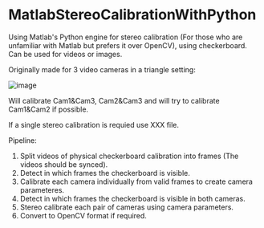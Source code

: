 # MatlabStereoCalibrationWithPython
Using Matlab's Python engine for stereo calibration (For those who are unfamiliar with Matlab but prefers it over OpenCV), using checkerboard.
Can be used for videos or images.

Originally made for 3 video cameras in a triangle setting: 

![image](https://github.com/user-attachments/assets/a878b724-a359-406f-bc97-7636730acdd4)

Will calibrate Cam1&Cam3, Cam2&Cam3 and will try to calibrate Cam1&Cam2 if possible.

If a single stereo calibration is requied use XXX file.

Pipeline:
1. Split videos of physical checkerboard calibration  into frames (The videos should be synced).
2. Detect in which frames the checkerboard is visible.
3. Calibrate each camera individually from valid frames to create camera parameteres.
4. Detect in which frames the checkerboard is visible in both cameras.
5. Stereo calibrate each pair of cameras  using camera parameters.
6. Convert to OpenCV format if required.
